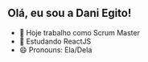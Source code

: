 ## Olá, eu sou a Dani Egito!

- 🔭 Hoje trabalho como Scrum Master
- 🌱 Estudando ReactJS
- 😄 Pronouns: Ela/Dela

